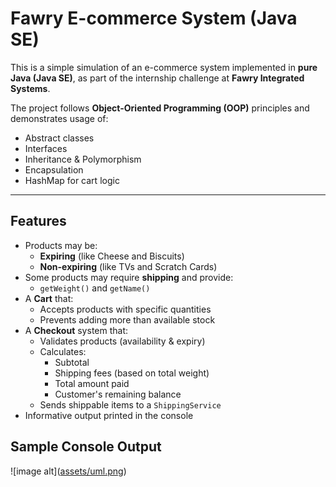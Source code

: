 #  Fawry E-commerce System (Java SE)

This is a simple simulation of an e-commerce system implemented in **pure Java (Java SE)**, as part of the internship challenge at **Fawry Integrated Systems**.

The project follows **Object-Oriented Programming (OOP)** principles and demonstrates usage of:
- Abstract classes
- Interfaces
- Inheritance & Polymorphism
- Encapsulation
- HashMap for cart logic

---

##  Features

- Products may be:
  - **Expiring** (like Cheese and Biscuits)
  - **Non-expiring** (like TVs and Scratch Cards)
- Some products may require **shipping** and provide:
  - `getWeight()` and `getName()`
- A **Cart** that:
  - Accepts products with specific quantities
  - Prevents adding more than available stock
- A **Checkout** system that:
  - Validates products (availability & expiry)
  - Calculates:
    - Subtotal
    - Shipping fees (based on total weight)
    - Total amount paid
    - Customer's remaining balance
  - Sends shippable items to a `ShippingService`
- Informative output printed in the console



##  Sample Console Output
![image alt]([assets/uml.png](https://github.com/abdelrahmangamal11/e-commerce-system/blob/master/Screenshot%202025-07-04%20202558.png?raw=true ))


